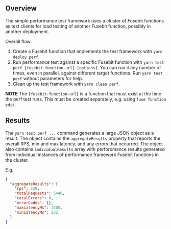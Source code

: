 ## Overview

The simple performance test framework uses a cluster of Fusebit functions as test clients for load testing of another Fusebit function, possibly in another deployment.

Overall flow:

1. Create a Fusebit function that implements the test framework with `yarn deploy perf`.
2. Run performance test against a specific Fusebit function with `yarn test perf {fusebit-function-url} [options]`. You can run it any number of times, even in parallel, against different target functions. Run `yarn test perf` without parameters for help.
3. Clean up the test framework with `yarn clean perf`.

**NOTE** The `{fusebit-function-url}` is a function that must exist at the time the perf test runs. This must be created separately, e.g. using `fuse function edit`.

## Results

The `yarn test perf ...` command generates a large JSON object as a result. The object contains the `aggregateResults` property that reports the overall RPS, min and max latency, and any errors that occurred. The object also contains `individualResults` array with perforomance results generated from individual instances of performance framework Fusebit functions in the cluster.

E.g.

```json
{
  "aggregateResults": {
    "rps": 539,
    "totalRequests": 5446,
    "totalErrors": 0,
    "errorCodes": {},
    "maxLatencyMs": 1300,
    "minLatencyMs": 232
  }
}
```
